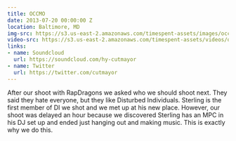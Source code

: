 ```yaml
---
title: OCCMO
date: 2013-07-20 00:00:00 Z
location: Baltimore, MD
img-src: https://s3.us-east-2.amazonaws.com/timespent-assets/images/occmo.png
video-src: https://s3.us-east-2.amazonaws.com/timespent-assets/videos/occmo.mp4
links:
- name: Soundcloud
  url: https://soundcloud.com/hy-cutmayor
- name: Twitter
  url: https://twitter.com/cutmayor
---
```


After our shoot with RapDragons we asked who we should shoot next. They said they hate everyone, but they like Disturbed Individuals. Sterling is the first member of DI we shot and we met up at his new place. However, our shoot was delayed an hour because we discovered Sterling has an MPC in his DJ set up and ended just hanging out and making music. This is exactly why we do this.
